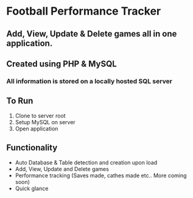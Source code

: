 # Football Performance Tracker

## Add, View, Update & Delete games all in one application.

## Created using PHP & MySQL
### All information is stored on a locally hosted SQL server

## To Run
1) Clone to server root
2) Setup MySQL on server
3) Open application

## Functionality
- Auto Database & Table detection and creation upon load
- Add, View, Update and Delete games
- Performance tracking (Saves made, cathes made etc.. More coming soon)
- Quick glance